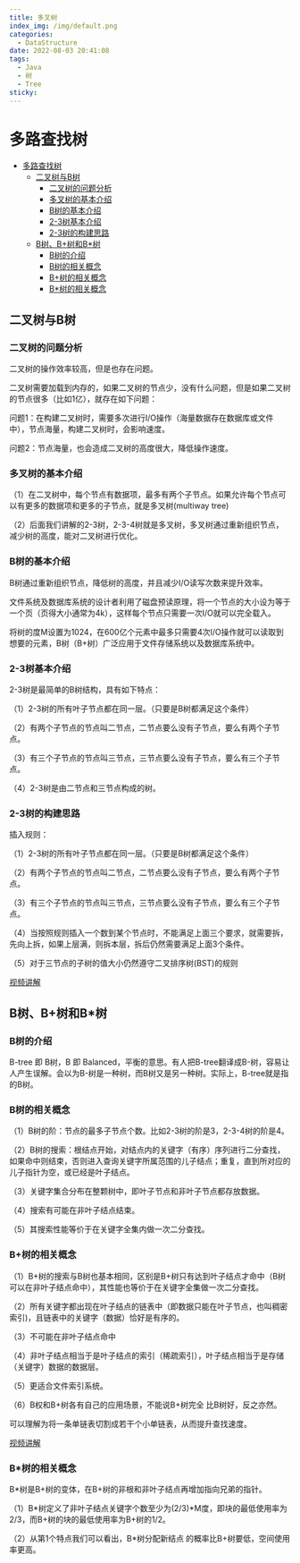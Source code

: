 ```yaml
---
title: 多叉树
index_img: /img/default.png
categories: 
  - DataStructure
date: 2022-08-03 20:41:08
tags: 
  - Java
  - 树
  - Tree
sticky: 
---
```


# 多路查找树
- [多路查找树](#多路查找树)
  - [二叉树与B树](#二叉树与b树)
    - [二叉树的问题分析](#二叉树的问题分析)
    - [多叉树的基本介绍](#多叉树的基本介绍)
    - [B树的基本介绍](#b树的基本介绍)
    - [2-3树基本介绍](#2-3树基本介绍)
    - [2-3树的构建思路](#2-3树的构建思路)
  - [B树、B+树和B\*树](#b树b树和b树)
    - [B树的介绍](#b树的介绍)
    - [B树的相关概念](#b树的相关概念)
    - [B+树的相关概念](#b树的相关概念-1)
    - [B\*树的相关概念](#b树的相关概念-2)

## 二叉树与B树

### 二叉树的问题分析

二叉树的操作效率较高，但是也存在问题。

二叉树需要加载到内存的，如果二叉树的节点少，没有什么问题，但是如果二叉树的节点很多（比如1亿），就存在如下问题：

问题1：在构建二叉树时，需要多次进行I/O操作（海量数据存在数据库或文件中），节点海量，构建二叉树时，会影响速度。

问题2：节点海量，也会造成二叉树的高度很大，降低操作速度。

### 多叉树的基本介绍

（1）在二叉树中，每个节点有数据项，最多有两个子节点。如果允许每个节点可以有更多的数据项和更多的子节点，就是多叉树(multiway tree)

（2）后面我们讲解的2-3树，2-3-4树就是多叉树，多叉树通过重新组织节点，减少树的高度，能对二叉树进行优化。

### B树的基本介绍

B树通过重新组织节点，降低树的高度，并且减少I/O读写次数来提升效率。

文件系统及数据库系统的设计者利用了磁盘预读原理，将一个节点的大小设为等于一个页（页得大小通常为4k），这样每个节点只需要一次I/O就可以完全载入。

将树的度M设置为1024，在600亿个元素中最多只需要4次I/O操作就可以读取到想要的元素，B树（B+树）广泛应用于文件存储系统以及数据库系统中。

### 2-3树基本介绍

2-3树是最简单的B树结构，具有如下特点：

（1）2-3树的所有叶子节点都在同一层。（只要是B树都满足这个条件）

（2）有两个子节点的节点叫二节点，二节点要么没有子节点，要么有两个子节点。

（3）有三个子节点的节点叫三节点，三节点要么没有子节点，要么有三个子节点。

（4）2-3树是由二节点和三节点构成的树。

### 2-3树的构建思路

插入规则：

（1）2-3树的所有叶子节点都在同一层。（只要是B树都满足这个条件）

（2）有两个子节点的节点叫二节点，二节点要么没有子节点，要么有两个子节点。

（3）有三个子节点的节点叫三节点，三节点要么没有子节点，要么有三个子节点。

（4）当按照规则插入一个数到某个节点时，不能满足上面三个要求，就需要拆，先向上拆，如果上层满，则拆本层，拆后仍然需要满足上面3个条件。

（5）对于三节点的子树的值大小仍然遵守二叉排序树(BST)的规则

[视频讲解](https://www.bilibili.com/video/BV1E4411H73v?p=143&t=400)

## B树、B+树和B*树

### B树的介绍

B-tree 即 B树，B 即 Balanced，平衡的意思。有人把B-tree翻译成B-树，容易让人产生误解。会以为B-树是一种树，而B树又是另一种树。实际上，B-tree就是指的B树。


### B树的相关概念

（1）B树的阶：节点的最多子节点个数。比如2-3树的阶是3，2-3-4树的阶是4。

（2）B树的搜索：根结点开始，对结点内的关键字（有序）序列进行二分查找，如果命中则结束，否则进入查询关键字所属范围的儿子结点；重复，直到所对应的儿子指针为空，或已经是叶子结点。

（3）关键字集合分布在整颗树中，即叶子节点和非叶子节点都存放数据。

（4）搜索有可能在非叶子结点结束。

（5）其搜索性能等价于在关键字全集内做一次二分查找。

### B+树的相关概念

（1）B+树的搜索与B树也基本相同，区别是B+树只有达到叶子结点才命中（B树可以在非叶子结点命中），其性能也等价于在关键字全集做一次二分查找。

（2）所有关键字都出现在叶子结点的链表中（即数据只能在叶子节点，也叫稠密索引)，且链表中的关键字（数据）恰好是有序的。

（3）不可能在非叶子结点命中

（4）非叶子结点相当于是叶子结点的索引（稀疏索引），叶子结点相当于是存储（关键字）数据的数据层。

（5）更适合文件索引系统。

（6）B权和B+树各有自己的应用场景，不能说B+树完全
比B树好，反之亦然。

可以理解为将一条单链表切割成若干个小单链表，从而提升查找速度。

[视频讲解](https://www.bilibili.com/video/BV1E4411H73v?p=144&t=518.7)

### B*树的相关概念

B*树是B+树的变体，在B+树的非根和非叶子结点再增加指向兄弟的指针。

（1）B*树定义了非叶子结点关键字个数至少为(2/3)*M度，即块的最低使用率为2/3，而B+树的块的最低使用率为B+树的1/2。

（2）从第1个特点我们可以看出，B*树分配新结点
的概率比B+树要低，空间使用率更高。
